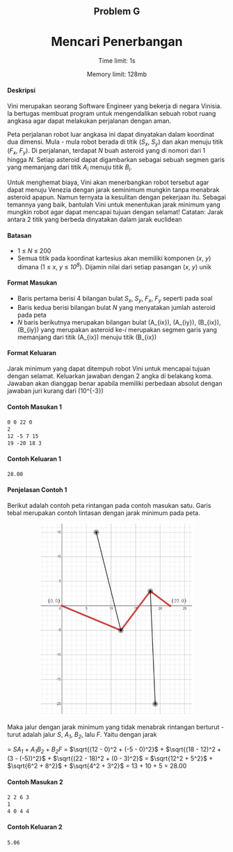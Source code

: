 <h2 align="center">Problem G</h2>
<h1 align="center">Mencari Penerbangan</h1>
<p align="center">Time limit: 1s</p>
<p align="center">Memory limit: 128mb</p>

#### **Deskripsi**
Vini merupakan seorang Software Engineer yang bekerja di negara Vinisia. Ia bertugas membuat program untuk mengendalikan sebuah robot ruang angkasa agar dapat melakukan perjalanan dengan aman.

Peta perjalanan robot luar angkasa ini dapat dinyatakan dalam koordinat dua dimensi. Mula - mula robot berada di titik (_$S_x$_, _$S_y$_) dan akan menuju titik (_$F_x$_, _$F_y$_). Di perjalanan, terdapat _N_ buah asteroid yang di nomori dari 1 hingga _N_. Setiap asteroid dapat digambarkan sebagai sebuah segmen garis yang memanjang dari titik _$A_i$_ menuju titik _$B_i$_.

Untuk menghemat biaya, Vini akan menerbangkan robot tersebut agar dapat menuju Venezia dengan
jarak seminimum mungkin tanpa menabrak asteroid apapun. Namun ternyata ia kesulitan dengan pekerjaan itu. Sebagai temannya yang baik, bantulah Vini untuk menentukan jarak minimum yang mungkin robot agar dapat mencapai tujuan dengan selamat! Catatan: Jarak antara 2 titik yang berbeda dinyatakan dalam jarak euclidean

#### Batasan
- 1 ≤ _$N$_ ≤ 200
- Semua titik pada koordinat kartesius akan memiliki komponen (_x_, _y_) dimana (1 ≤ _x_, _y_ ≤ _$10^8$_).
Dijamin nilai dari setiap pasangan (_x_, _y_) unik

#### Format Masukan
- Baris pertama berisi 4 bilangan bulat _$S_x$_, _$S_y$_, _$F_x$_, _$F_y$_ seperti pada soal
- Baris kedua berisi bilangan bulat _N_ yang menyatakan jumlah asteroid pada peta
- _N_ baris berikutnya merupakan bilangan bulat \(A_{ix}\), \(A_{iy}\), \(B_{ix}\), \(B_{iy}\) yang merupakan asteroid ke-_i_ merupakan segmen garis yang memanjang dari titik \(A_{ix}\) menuju titik \(B_{ix}\)

#### Format Keluaran
Jarak minimum yang dapat ditempuh robot Vini untuk mencapai tujuan dengan selamat. Keluarkan
jawaban dengan 2 angka di belakang koma. Jawaban akan dianggap benar apabila memiliki
perbedaan absolut dengan jawaban juri kurang dari \(10^{-3}\)

#### Contoh Masukan 1
```
0 0 22 0
2
12 -5 7 15
19 -20 18 3
```

#### Contoh Keluaran 1
```
28.00
```

#### Penjelasan Contoh 1
Berikut adalah contoh peta rintangan pada contoh masukan satu. Garis tebal merupakan contoh lintasan dengan jarak minimum pada peta.
<div style="text-align: center;">
    <img src=asset/G_image.png>
</div>

Maka jalur dengan jarak minimum yang tidak menabrak rintangan berturut - turut adalah jalur _S_, _$A_1$_, _$B_2$_, lalu _F_. Yaitu dengan jarak

= _S$A_1$_ + _$A_1$$B_2$_ + _$B_2$F_
= $\sqrt{(12 - 0)^2 + (-5 - 0)^2}$ + $\sqrt{(18 - 12)^2 + (3 - (-5))^2}$ + $\sqrt{(22 - 18)^2 + (0 - 3)^2}$
= $\sqrt{12^2 + 5^2}$ + $\sqrt{6^2 + 8^2}$ + $\sqrt{4^2 + 3^2}$
= 13 + 10 + 5
= 28.00

#### Contoh Masukan 2
```
2 2 6 3
1
4 0 4 4
```

#### Contoh Keluaran 2
```
5.06
```
